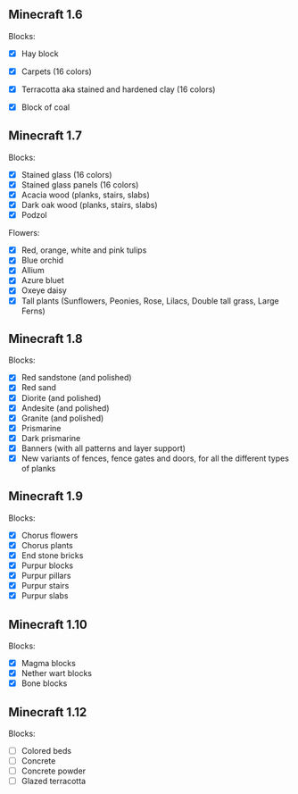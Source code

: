 ## Minecraft 1.6 
Blocks:
- [x] Hay block
- [x] Carpets (16 colors)
- [x] Terracotta aka stained and hardened clay (16 colors)
- [x] Block of coal


## Minecraft 1.7 
Blocks:
- [x] Stained glass (16 colors)
- [x] Stained glass panels (16 colors)
- [x] Acacia wood (planks, stairs, slabs)
- [x] Dark oak wood (planks, stairs, slabs)
- [x] Podzol

Flowers:
- [x] Red, orange, white and pink tulips
- [x] Blue orchid
- [x] Allium
- [x] Azure bluet
- [x] Oxeye daisy
- [x] Tall plants (Sunflowers, Peonies, Rose, Lilacs, Double tall grass, Large Ferns)

## Minecraft 1.8 
Blocks:
- [x] Red sandstone (and polished)
- [x] Red sand
- [x] Diorite (and polished)
- [x] Andesite (and polished)
- [x] Granite (and polished)
- [x] Prismarine
- [x] Dark prismarine
- [x] Banners (with all patterns and layer support)
- [x] New variants of fences, fence gates and doors, for all the different types of planks

## Minecraft 1.9
Blocks:
- [x] Chorus flowers
- [x] Chorus plants
- [x] End stone bricks
- [x] Purpur blocks
- [x] Purpur pillars
- [x] Purpur stairs
- [x] Purpur slabs

## Minecraft 1.10
Blocks:
- [x] Magma blocks
- [x] Nether wart blocks
- [x] Bone blocks

## Minecraft 1.12
Blocks:
- [ ] Colored beds
- [ ] Concrete
- [ ] Concrete powder
- [ ] Glazed terracotta
